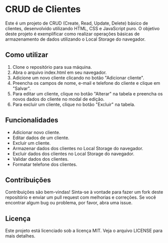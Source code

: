 # CRUD de Clientes

Este é um projeto de CRUD (Create, Read, Update, Delete) básico de clientes, desenvolvido utilizando HTML, CSS e JavaScript puro. O objetivo deste projeto é exemplificar como realizar operações básicas de armazenamento de dados utilizando o Local Storage do navegador.

## Como utilizar

1. Clone o repositório para sua máquina.
2. Abra o arquivo index.html em seu navegador.
3. Adicione um novo cliente clicando no botão "Adicionar cliente".
4. Preencha os campos de nome, e-mail e telefone do cliente e clique em "Salvar".
5. Para editar um cliente, clique no botão "Alterar" na tabela e preencha os novos dados do cliente no modal de edição.
6. Para excluir um cliente, clique no botão "Excluir" na tabela.

## Funcionalidades

- Adicionar novo cliente.
- Editar dados de um cliente.
- Excluir um cliente.
- Armazenar dados dos clientes no Local Storage do navegador.
- Excluir dados dos clientes no Local Storage do navegador.
- Validar dados dos clientes.
- Formatar telefone dos clientes.

## Contribuições

Contribuições são bem-vindas! Sinta-se à vontade para fazer um fork deste repositório e enviar um pull request com melhorias e correções. Se você encontrar algum bug ou problema, por favor, abra uma issue.

## Licença

Este projeto está licenciado sob a licença MIT. Veja o arquivo LICENSE para mais detalhes.
